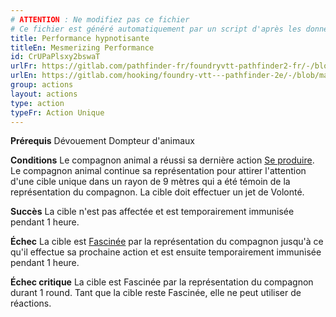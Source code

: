 ```yaml
---
# ATTENTION : Ne modifiez pas ce fichier
# Ce fichier est généré automatiquement par un script d'après les données du module Foundry VTT officiel et de sa traduction
title: Performance hypnotisante
titleEn: Mesmerizing Performance
id: CrUPaPlsxy2bswaT
urlFr: https://gitlab.com/pathfinder-fr/foundryvtt-pathfinder2-fr/-/blob/master/data/actions/CrUPaPlsxy2bswaT.htm
urlEn: https://gitlab.com/hooking/foundry-vtt---pathfinder-2e/-/blob/master/packs/data/actions.db/mesmerizing-performance.json
group: actions
layout: actions
type: action
typeFr: Action Unique
---
```

**Prérequis** Dévouement Dompteur d'animaux

**Conditions** Le compagnon animal a réussi sa dernière action [Se produire](se-produire.md). Le compagnon animal continue sa représentation pour attirer l'attention d'une cible unique dans un rayon de 9 mètres qui a été témoin de la représentation du compagnon. La cible doit effectuer un jet de Volonté.

**Succès** La cible n'est pas affectée et est temporairement immunisée pendant 1 heure.

**Échec** La cible est [Fascinée](../etats/fasciné.md) par la représentation du compagnon jusqu'à ce qu'il effectue sa prochaine action et est ensuite temporairement immunisée pendant 1 heure.

**Échec critique** La cible est Fascinée par la représentation du compagnon durant 1 round. Tant que la cible reste Fascinée, elle ne peut utiliser de réactions.


